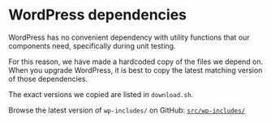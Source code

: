 # WordPress dependencies

WordPress has no convenient dependency with utility functions that our components need, specifically during unit testing.

For this reason, we have made a hardcoded copy of the files we depend on. When you upgrade WordPress, it is best to copy the latest matching version of those dependencies.

The exact versions we copied are listed in `download.sh`.

Browse the latest version of `wp-includes/` on GitHub: [`src/wp-includes/`](https://github.com/WordPress/wordpress-develop/blob/trunk/src/wp-includes/)
